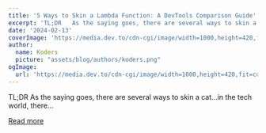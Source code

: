 ```yaml
---
title: '5 Ways to Skin a Lambda Function: A DevTools Comparison Guide'
excerpt: 'TL;DR   As the saying goes, there are several ways to skin a cat...in the tech world, there...'
date: '2024-02-13'
coverImage: 'https://media.dev.to/cdn-cgi/image/width=1000,height=420,fit=cover,gravity=auto,format=auto/https%3A%2F%2Fdev-to-uploads.s3.amazonaws.com%2Fuploads%2Farticles%2F7u8900rng0pb3lue4itu.gif'
author:
  name: Koders
  picture: "assets/blog/authors/koders.png"
ogImage:
  url: 'https://media.dev.to/cdn-cgi/image/width=1000,height=420,fit=cover,gravity=auto,format=auto/https%3A%2F%2Fdev-to-uploads.s3.amazonaws.com%2Fuploads%2Farticles%2F7u8900rng0pb3lue4itu.gif'
---
```


TL;DR   As the saying goes, there are several ways to skin a cat...in the tech world, there...

[Read more](https://dev.to/winglang/5-ways-to-write-a-simple-function-in-your-cloud-app-1jgl)
